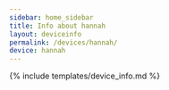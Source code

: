 ```yaml
---
sidebar: home_sidebar
title: Info about hannah
layout: deviceinfo
permalink: /devices/hannah/
device: hannah
---
```

{% include templates/device_info.md %}
